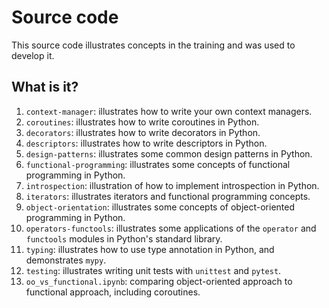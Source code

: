 # Source code

This source code illustrates concepts in the training and
was used to develop it.


## What is it?

1. `context-manager`: illustrates how to write your own context managers.
1. `coroutines`: illustrates how to write coroutines in Python.
1. `decorators`: illustrates how to write decorators in Python.
1. `descriptors`: illustrates how to write descriptors in Python.
1. `design-patterns`: illustrates some common design patterns in Python.
1. `functional-programming`: illustrates some concepts of functional
   programming in Python.
1. `introspection`: illustration of how to implement introspection in
   Python.
1. `iterators`: illustrates iterators and functional programming concepts.
1. `object-orientation`: illustrates some concepts of object-oriented
   programming in Python.
1. `operators-functools`: illustrates some applications of the `operator`
   and `functools` modules in Python's standard library.
1. `typing`: illustrates how to use type annotation in Python, and
   demonstrates `mypy`.
1. `testing`: illustrates writing unit tests with `unittest` and
   `pytest`.
1. `oo_vs_functional.ipynb`: comparing object-oriented approach to
  functional approach, including coroutines.
